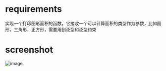 # requirements
实现一个打印图形面积的函数，它接收一个可以计算面积的类型作为参数，比如圆形，三角形，正方形，需要用到泛型和泛型约束

# screenshot
![image](https://user-images.githubusercontent.com/100653223/179118027-cc74952b-0cad-45e5-898a-3a4578c12a7b.png)
